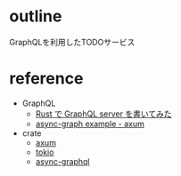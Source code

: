 # outline

GraphQLを利用したTODOサービス

# reference

+ GraphQL
  + [Rust で GraphQL server を書いてみた](https://zenn.dev/takurinton/articles/bab60687f17c2b)
  + [async-graph example - axum](https://github.com/async-graphql/examples/tree/master/axum)
+ crate
  + [axum](https://crates.io/crates/axum)
  + [tokio](https://crates.io/crates/tokio)
  + [async-graphql](https://crates.io/crates/async-graphql)